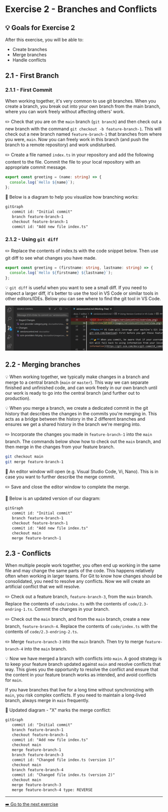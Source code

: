 # Exercise 2 - Branches and Conflicts

## :bulb: Goals for Exercise 2

After this exercise, you will be able to:

- Create branches
- Merge branches
- Handle conflicts

## 2.1 - First Branch

### 2.1.1 - First Commit

When working together, it's very common to use git branches. When you create a branch, you break out into your own branch from the main branch, where you can work freely without affecting others' work.

:pencil2: Check that you are on the `main` branch (`git branch`) and then check out a new branch with the command `git checkout -b feature-branch-1`. This will check out a new branch named `feature-branch-1` that branches from where you were, `main`. Now you can freely work in this branch (and push the branch to a remote repository) and work undisturbed.

:pencil2: Create a file named `index.ts` in your repository and add the following content to the file. Commit the file to your local repository with an appropriate commit message.

```ts
export const greeting = (name: string) => {
  console.log(`Hello ${name}`);
};
```

:book: Below is a diagram to help you visualize how branching works: 
```mermaid
gitGraph
   commit id: "Initial commit"
   branch feature-branch-1
   checkout feature-branch-1
   commit id: "Add new file index.ts"
```

### 2.1.2 - Using `git diff`

:pencil2: Replace the contents of index.ts with the code snippet below. Then use git diff to see what changes you have made.

```ts
export const greeting = (firstname: string, lastname: string) => {
  console.log(`Hello ${firstname} ${lastname}`);
};
```

:bulb: `git diff` is useful when you want to see a small diff. If you need to inspect a larger diff, it's better to use the tool in VS Code or similar tools in other editors/IDEs. Below you can see where to find the git tool in VS Code.

![git diff i VS code](../images/vscode-gitdiff.png)

## 2.2 - Merging branches

:bulb: When working together, we typically make changes in a branch and merge to a central branch (`main` or `master`). This way we can separate finished and unfinished code, and can work freely in our own branch until our work is ready to go into the central branch (and further out to production).

:bulb: When you merge a branch, we create a dedicated commit in the git history that describes the changes in the commits you're merging in. This acts as a bridge between the history in the 2 different branches and ensures we get a shared history in the branch we're merging into.

:pencil2: Incorporate the changes you made in `feature-branch-1` into the `main` branch. The commands below show how to check out the `main` branch, and then merge in the changes from your feature branch.

```sh
git checkout main
git merge feature-branch-1
```

:book: An editor window will open (e.g. Visual Studio Code, Vi, Nano). This is in case you want to further describe the merge commit.

:pencil2: Save and close the editor window to complete the merge.


:book: Below is an updated version of our diagram: 
```mermaid
gitGraph
   commit id: "Initial commit"
   branch feature-branch-1
   checkout feature-branch-1
   commit id: "Add new file index.ts"
   checkout main
   merge feature-branch-1
```

## 2.3 - Conflicts

When multiple people work together, you often end up working in the same file and may change the same parts of the code. This happens relatively often when working in larger teams. For Git to know how changes should be consolidated, you need to resolve any conflicts. Now we will create an artificial conflict that we will resolve.

:pencil2: Check out a feature branch, `feature-branch-3`, from the `main` branch. Replace the contents of `code/index.ts` with the contents of `code/2.3-endring-1.ts`. Commit the changes in your branch.

:pencil2: Check out the `main` branch, and from the `main` branch, create a new branch, `feature-branch-4`. Replace the contents of `code/index.ts` with the contents of `code/2.3-endring-2.ts`.

:pencil2: Merge `feature-branch-3` into the `main` branch. Then try to merge `feature-branch-4` into the `main` branch.

:bulb: Now we have merged a branch with conflicts into `main`. A good strategy is to keep your feature branch updated against `main` and resolve conflicts that way. This gives you the opportunity to resolve the conflict and ensure that the content in your feature branch works as intended, and avoid conflicts for `main`.

If you have branches that live for a long time without synchronizing with `main`, you risk complex conflicts. If you need to maintain a long-lived branch, always merge in `main` frequently.

:book: Updated diagram - "X" marks the merge conflict: 
```mermaid
gitGraph
   commit id: "Initial commit"
   branch feature-branch-1
   checkout feature-branch-1
   commit id: "Add new file index.ts"
   checkout main
   merge feature-branch-1
   branch feature-branch-3
   commit id: "Changed file index.ts (version 1)"
   checkout main
   branch feature-branch-4
   commit id: "Changed file index.ts (version 2)"
   checkout main
   merge feature-branch-3
   merge feature-branch-4 type: REVERSE
```

---

[:arrow_right: Go to the next exercise](../exercise-3/README.md)
